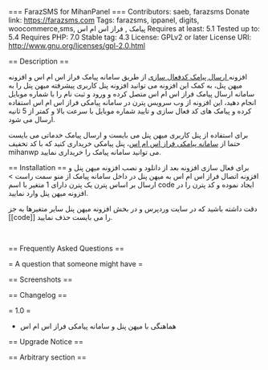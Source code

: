 === FarazSMS for MihanPanel ===
Contributors: saeb, farazsms
Donate link: https://farazsms.com
Tags: farazsms, ippanel, digits, woocommerce,sms, پیامک , فراز اس ام اس
Requires at least: 5.1
Tested up to: 5.4
Requires PHP: 7.0
Stable tag: 4.3
License: GPLv2 or later
License URI: http://www.gnu.org/licenses/gpl-2.0.html

== Description ==

افزونه<a href="https://farazsms.com/send-the-activation-code-at-the-highest-speed/"> ارسال پیامک کدفعال سازی</a> از طریق سامانه پیامک فراز اس ام اس و افزونه میهن پنل، به کمک این افزونه می توانید افزونه پنل کاربری پیشرفته میهن پنل را به سامانه ارسال پیامک فراز اس ام اس متصل کرده و ورود و ثبت نام را با شماره موبایل انجام دهید، این افزونه از وب سرویس پترن در سامانه پیامکی فراز اس ام اس استفاده کرده و پیامک های کد فعال سازی و تایید شماره موبایل با سرعت بالا و کمتر از 5 ثانیه ارسال می شود.

برای استفاده از پنل کاربری میهن پنل می بایست و ارسال پیامک خدماتی می بایست حتما از <a href="https://farazsms.com/">سامانه پیامکی فراز اس ام اس</a>، پنل پیامکی خریداری کنید که با کد تخفیف mihanwp می توانید سامانه پیامک را خریداری نمایید.

== Installation ==
برای فعال سازی افزونه بعد از دانلود و نصب افزونه میهن پنل و افزونه اتصال فراز اس ام اس به میهن پنل در داخل سامانه پیامک از منو سمت راست &gt; ارسال بر اساس پترن یک پترن دارای 1 متغیر با اسم code ایجاد نموده و کد پترن را در افزونه میهن پنل وارد نمایید.

دقت داشته باشید که در سایت وردپرس و در بخش افزونه میهن پنل سایر متغیرها به جز [[code]] را می بایست حذف نمایید.

&nbsp;

== Frequently Asked Questions ==

= A question that someone might have =



== Screenshots ==



== Changelog ==

= 1.0 =
* هماهنگی با میهن پنل و سامانه پیامکی فراز اس ام اس


== Upgrade Notice ==


== Arbitrary section ==